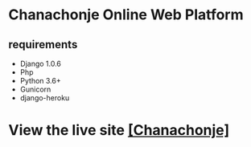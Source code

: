 # Chanachonje Online Web Platform

## requirements
- Django 1.0.6
- Php
- Python 3.6+
- Gunicorn
- django-heroku

# View the live site [[Chanachonje]](https://chanachonje.herokuapp.com)
